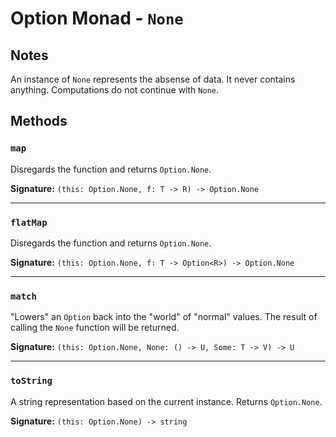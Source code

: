 # Option Monad - `None`

## Notes

An instance of `None` represents the absense of data. It never contains anything. Computations do not continue with `None`.

## Methods

### `map`

Disregards the function and returns `Option.None`.

**Signature:** `(this: Option.None, f: T -> R) -> Option.None`

---

### `flatMap`

Disregards the function and returns `Option.None`.

**Signature:** `(this: Option.None, f: T -> Option<R>) -> Option.None`

---

### `match`

"Lowers" an `Option` back into the "world" of "normal" values. The result of calling the `None` function will be returned.

**Signature:** `(this: Option.None, None: () -> U, Some: T -> V) -> U`

---

### `toString`

A string representation based on the current instance. Returns `Option.None`.

**Signature:** `(this: Option.None) -> string`
